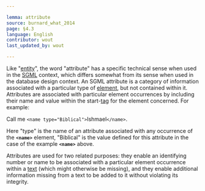 ```yaml
---

lemma: attribute
source: burnard_what_2014
page: §4.3
language: English
contributor: wout
last_updated_by: wout

---
```


Like "[entity](entity.html)", the word "attribute" has a specific technical sense when used in the [SGML](SGML.html) context, which differs somewhat from its sense when used in the database design context. An SGML attribute is a category of information associated with a particular type of [element](element.html), but not contained within it. Attributes are associated with particular element occurrences by including their name and value within the start-[tag](tag.html) for the element concerned. For example:

Call me `<name type="Biblical">`Ishmael`</name>`.

Here "type" is the name of an attribute associated with any occurrence of the **`<name>`** element, "Biblical" is the value defined for this attribute in the case of the example **`<name>`** above.

Attributes are used for two related purposes: they enable an identifying number or name to be associated with a particular element occurrence within a [text](text.html) (which might otherwise be missing), and they enable additional information missing from a text to be added to it without violating its integrity.
